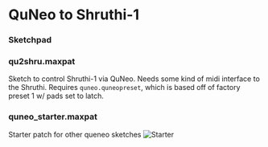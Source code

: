 # QuNeo to Shruthi-1
### Sketchpad

### qu2shru.maxpat
Sketch to control Shruthi-1 via QuNeo. Needs some kind of midi interface to the Shruthi.
Requires ```quneo.quneopreset```, which is based off of factory preset 1 w/ pads set to latch.

### quneo_starter.maxpat
Starter patch for other queneo sketches
![Starter](https://raw.github.com/readywater/qu2shru/master/starter.png)